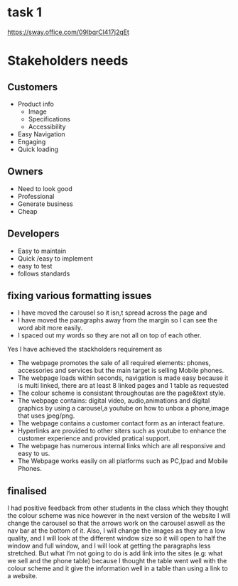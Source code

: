 # task 1
https://sway.office.com/09IbqrCl417j2qEt
# Stakeholders needs 

## Customers
* Product info
    * Image
    * Specifications
    * Accessibility
* Easy Navigation 
* Engaging
* Quick loading  

## Owners
* Need to look good 
* Professional
* Generate business
* Cheap 

## Developers
* Easy to maintain 
* Quick /easy to implement
* easy to test 
* follows standards 

## fixing various formatting  issues 

* I have moved the carousel so it isn,t spread across the page and 
* I have moved the paragraphs away from the margin so I can see the word abit more easily.
* I spaced out my words so they are not all on top of each other.

Yes I have achieved the stackholders requirement as 

* The webpage promotes the sale of all required elements: phones, accessories and services but the main target is selling Mobile phones. 
* The webpage loads within seconds, navigation is made easy because it is multi linked, there are at least 8 linked pages and 1 table as requested 
* The colour scheme is consistant throughoutas are the page&text style. 
* The webpage contains: digital video, audio,animations and digital graphics by using a carousel,a youtube on how to unbox a phone,image that uses jpeg/png.
* The webpage contains a customer contact form as an interact feature. 
* Hyperlinks are provided to other siters such as youtube to enhance the customer experience and provided pratical support.
* The webpage has numerous internal links which are all responsive and easy to us. 
* The Webpage works easily on all platforms such as PC,Ipad and Mobile Phones.


## finalised

I had positive feedback from other students in the class which they thought the colour scheme was nice however in the next version of the website I will change the carousel so that the arrows work on the carousel aswell as the nav bar at the bottom of it. Also, I will change the images as they are a low quality, and I will look at the different window size so it will open to half the window and full window, and I will look at getting the paragraphs less stretched. But what I’m not going to do is add link into the sites (e.g: what we sell and the phone table) because I thought the table went well with the colour scheme and it give the information well in a table than using a link to a website. 


